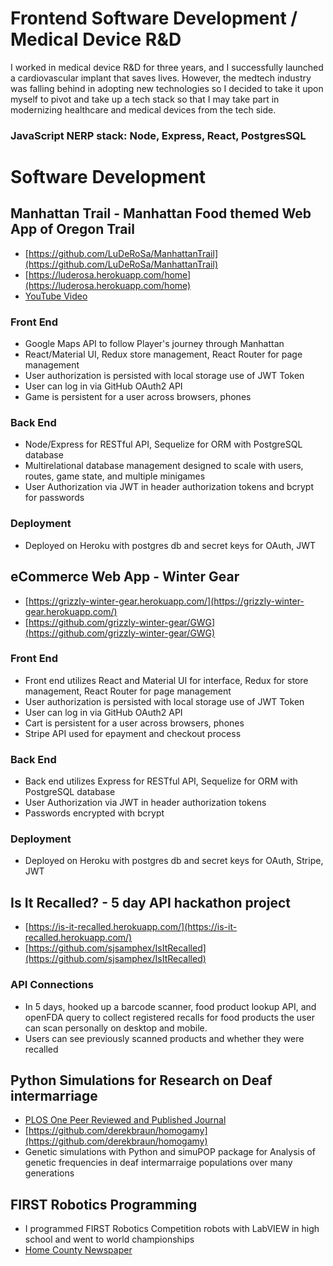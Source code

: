 # Frontend Software Development / Medical Device R&D

I worked in medical device R&D for three years, and I successfully launched a cardiovascular implant that saves lives. However, the medtech industry was falling behind in adopting new technologies so I decided to take it upon myself to pivot and take up a tech stack so that I may take part in modernizing healthcare and medical devices from the tech side.

### JavaScript NERP stack: Node, Express, React, PostgresSQL

# Software Development

## Manhattan Trail - Manhattan Food themed Web App of Oregon Trail

- [https://github.com/LuDeRoSa/ManhattanTrail](https://github.com/LuDeRoSa/ManhattanTrail)
- [https://luderosa.herokuapp.com/home](https://luderosa.herokuapp.com/home)
- [YouTube Video](https://www.youtube.com/watch?v=aOcCh0BGe-0)

### Front End

- Google Maps API to follow Player's journey through Manhattan
- React/Material UI, Redux store management, React Router for page management
- User authorization is persisted with local storage use of JWT Token
- User can log in via GitHub OAuth2 API
- Game is persistent for a user across browsers, phones

### Back End

- Node/Express for RESTful API, Sequelize for ORM with PostgreSQL database
- Multirelational database management designed to scale with users, routes, game state, and multiple minigames
- User Authorization via JWT in header authorization tokens and bcrypt for passwords

### Deployment

- Deployed on Heroku with postgres db and secret keys for OAuth, JWT

## eCommerce Web App - Winter Gear

- [https://grizzly-winter-gear.herokuapp.com/](https://grizzly-winter-gear.herokuapp.com/)
- [https://github.com/grizzly-winter-gear/GWG](https://github.com/grizzly-winter-gear/GWG)

### Front End

- Front end utilizes React and Material UI for interface, Redux for store management, React Router for page management
- User authorization is persisted with local storage use of JWT Token
- User can log in via GitHub OAuth2 API
- Cart is persistent for a user across browsers, phones
- Stripe API used for epayment and checkout process

### Back End

- Back end utilizes Express for RESTful API, Sequelize for ORM with PostgreSQL database
- User Authorization via JWT in header authorization tokens
- Passwords encrypted with bcrypt

### Deployment

- Deployed on Heroku with postgres db and secret keys for OAuth, Stripe, JWT

## Is It Recalled? - 5 day API hackathon project

- [https://is-it-recalled.herokuapp.com/](https://is-it-recalled.herokuapp.com/)
- [https://github.com/sjsamphex/IsItRecalled](https://github.com/sjsamphex/IsItRecalled)

### API Connections

- In 5 days, hooked up a barcode scanner, food product lookup API, and openFDA query to collect registered recalls for food products the user can scan personally on desktop and mobile.
- Users can see previously scanned products and whether they were recalled

## Python Simulations for Research on Deaf intermarriage

- [PLOS One Peer Reviewed and Published Journal](https://journals.plos.org/plosone/article?id=10.1371/journal.pone.0241609)
- [https://github.com/derekbraun/homogamy](https://github.com/derekbraun/homogamy)
- Genetic simulations with Python and simuPOP package for Analysis of genetic frequencies in deaf intermarraige populations over many generations

## FIRST Robotics Programming

- I programmed FIRST Robotics Competition robots with LabVIEW in high school and went to world championships
- [Home County Newspaper](https://www.gwinnettdailypost.com/archive/tech-team-from-suwanee-high-school-takes-on-the-world-this-weekend/article_592eb681-aca8-59ee-b78f-0b13ec62cbbb.html)
